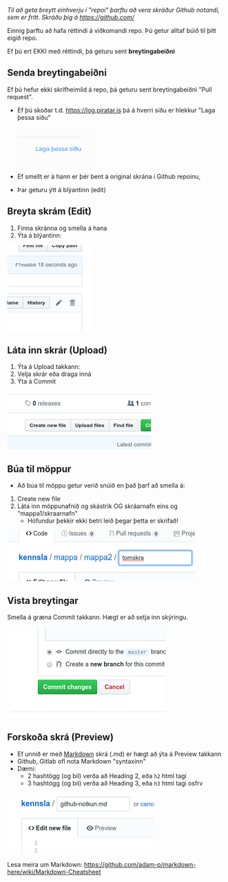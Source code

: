 *Til að geta breytt einhverju í "repoi" þarftu að vera skráður Github notandi, sem er frítt. Skráðu þig á https://github.com/*

Einnig þarftu að hafa réttindi á viðkomandi repo. Þú getur alltaf búið til þitt eigið repo.

Ef þú ert EKKI með réttindi, þá geturu sent **breytingabeiðni**

## Senda breytingabeiðni

Ef þú hefur ekki skrifheimild á repo, þá geturu sent breytingabeiðni "Pull request".

* Ef þú skoðar t.d. https://log.piratar.is þá á hverri síðu er hlekkur "Laga þessa síðu"

  ![preview](/images/2018-11-03_11-05-12.png)
  
* Ef smellt er á hann er þér bent á original skrána í Github repoinu, 
* Þar geturu ýtt á blýantinn (edit)

## Breyta skrám (Edit)

1. Finna skránna og smella á hana
2. Ýta á blýantinn:

![edit](/images/2018-11-02_18-42-03.png)


## Láta inn skrár (Upload)
1. Ýta á Upload takkann:
2. Velja skrár eða draga inná
3. Ýta á Commit

![upload](/images/2018-11-02_18-31-12.png)


## Búa til möppur
* Að búa til möppu getur verið snúið en það þarf að smella á:
1. Create new file
1. Láta inn möppunafnið og skástrik OG skráarnafn eins og "mappa1/skraarnafn"
   * Höfundur þekkir ekki betri leið þegar þetta er skrifað!

![folders](/images/2018-11-02_18-57-14.png)
      

## Vista breytingar

Smella á græna Commit takkann. Hægt er að setja inn skýringu.

![mynd](/images/2018-11-02_18-43-49.png)


## Forskoða skrá (Preview)
* Ef unnið er með [Markdown](https://github.com/adam-p/markdown-here/wiki/Markdown-Cheatsheet) skrá (.md) er hægt að ýta á Preview takkann
* Github, Gitlab ofl nota Markdown "syntaxinn"
* Dæmi:
   * 2 hashtögg (og bil) verða að Heading 2, eða `h2` html tagi
   * 3 hashtögg (og bil) verða að Heading 3, eða `h3` html tagi osfrv

![preview](/images/2018-11-02_18-32-39.png)
   

Lesa meira um Markdown:
https://github.com/adam-p/markdown-here/wiki/Markdown-Cheatsheet
